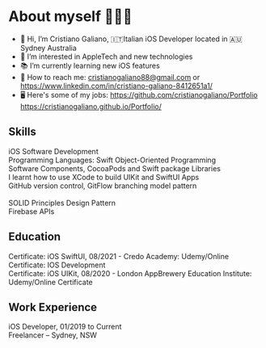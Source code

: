 # About myself 👨🏻‍💻
- 👋 Hi, I’m Cristiano Galiano, 🇮🇹Italian iOS Developer located in 🇦🇺Sydney Australia
- 👀 I’m interested in AppleTech and new technologies
- 📚 I’m currently learning new iOS features
- 📨 How to reach me: cristianogaliano88@gmail.com or https://www.linkedin.com/in/cristiano-galiano-8412651a1/
- 🖥 Here's some of my jobs: https://github.com/cristianogaliano/Portfolio https://cristianogaliano.github.io/Portfolio/

## Skills
iOS Software Development<br>
Programming Languages: Swift Object-Oriented Programming<br>
Software Components, CocoaPods and Swift package Libraries<br>
I learnt how to use XCode to build UIKit and SwiftUI Apps<br>
GitHub version control, GitFlow branching model pattern<br><br>
SOLID Principles Design Pattern<br>
Firebase APIs<br>

## Education
Certificate: iOS SwiftUI, 08/2021 - Credo Academy: Udemy/Online Certificate: IOS Development<br>
Certificate: iOS UIKit, 08/2020 - London AppBrewery Education Institute: Udemy/Online Certificate<br>

## Work Experience
iOS Developer, 01/2019 to Current<br> 
Freelancer – Sydney, NSW<br>

